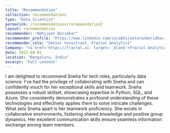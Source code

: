 ```yaml
---
title: "Recommendation"
collection: recommendations
type: "Data Scientist"
permalink: /recommendations/recommendation2
layout: recommendation
recommender: "Abhijeet Boridkar"
recommender_profile: "https://www.linkedin.com/in/abhijeetarunboridkar/"
recommender_role: "Senior Consultant, Fractal Analytics"
Company: "<a href='https://fractal.ai' target='_blank'>Fractal Analytics</a>"
date: 2023-08-01
location: "Bengaluru, India"
excerpt: "Full content"
---
```


I am delighted to recommend Sneha for tech roles, particularly data science. I've had the privilege of collaborating with Sneha and can confidently vouch for her exceptional skills and teamwork. Sneha possesses a robust skillset, showcasing expertise in Python, SQL, and Azure. She consistently demonstrates a profound understanding of these technologies and effectively applies them to solve intricate challenges. What sets Sneha apart is her teamwork proficiency. She excels in collaborative environments, fostering shared knowledge and positive group dynamics. Her excellent communication skills ensure seamless information exchange among team members.
